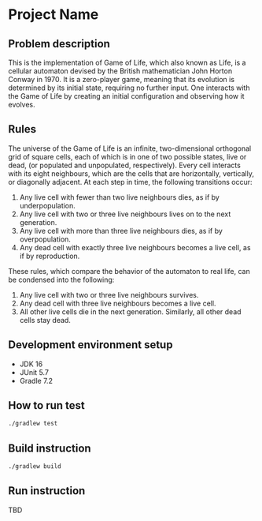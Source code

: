 # Project Name

## Problem description

This is the implementation of Game of Life, which also known as Life, 
is a cellular automaton devised by the British mathematician John Horton Conway 
in 1970. It is a zero-player game, meaning that its evolution is determined 
by its initial state, requiring no further input. One interacts with the Game 
of Life by creating an initial configuration and observing how it evolves.

## Rules

The universe of the Game of Life is an infinite, two-dimensional orthogonal 
grid of square cells, each of which is in one of two possible states, live or 
dead, (or populated and unpopulated, respectively). Every cell interacts with 
its eight neighbours, which are the cells that are horizontally, vertically, 
or diagonally adjacent. At each step in time, the following transitions occur:

1. Any live cell with fewer than two live neighbours dies, as if by 
underpopulation. 
2. Any live cell with two or three live neighbours lives on to the next 
generation. 
3. Any live cell with more than three live neighbours dies, as if by 
overpopulation. 
4. Any dead cell with exactly three live neighbours becomes a live cell, 
as if by reproduction.

These rules, which compare the behavior of the automaton to real life, can be 
condensed into the following:

1. Any live cell with two or three live neighbours survives. 
2. Any dead cell with three live neighbours becomes a live cell. 
3. All other live cells die in the next generation. Similarly, all other dead cells stay dead.

## Development environment setup

- JDK 16
- JUnit 5.7
- Gradle 7.2

## How to run test

```bash
./gradlew test
```

## Build instruction

```bash
./gradlew build
```

## Run instruction

TBD
